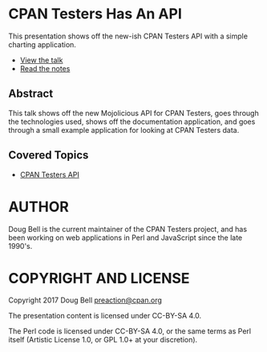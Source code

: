 
# CPAN Testers Has An API

This presentation shows off the new-ish CPAN Testers API with a simple
charting application.

* [View the talk](http://preaction.github.io/CPAN-Testers-Has-An-API/)
* [Read the notes](http://github.com/preaction/CPAN-Testers-Has-An-API/blob/master/NOTES.md)

## Abstract

This talk shows off the new Mojolicious API for CPAN Testers, goes
through the technologies used, shows off the documentation application,
and goes through a small example application for looking at CPAN Testers
data.

## Covered Topics

* [CPAN Testers API](http://api.cpantesters.org)

# AUTHOR

Doug Bell is the current maintainer of the CPAN Testers project, and has
been working on web applications in Perl and JavaScript since the late
1990's.

# COPYRIGHT AND LICENSE

Copyright 2017 Doug Bell <preaction@cpan.org>

The presentation content is licensed under CC-BY-SA 4.0.

The Perl code is licensed under CC-BY-SA 4.0, or the same terms as Perl
itself (Artistic License 1.0, or GPL 1.0+ at your discretion).

